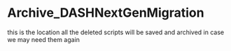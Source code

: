 # Archive_DASHNextGenMigration
this is the location all the deleted scripts will be saved and archived in case we may need them again
